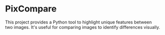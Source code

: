 # PixCompare
 This project provides a Python tool to highlight unique features between two images. It's useful for comparing images to identify differences visually.
